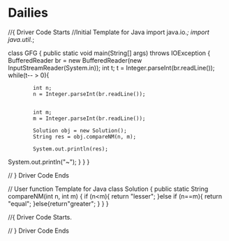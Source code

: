 # Dailies
//{ Driver Code Starts
//Initial Template for Java
import java.io.*;
import java.util.*;

class GFG {
    public static void main(String[] args) throws IOException {
        BufferedReader br = new BufferedReader(new InputStreamReader(System.in));
        int t;
        t = Integer.parseInt(br.readLine());
        while(t-- > 0){
            
            int n;
            n = Integer.parseInt(br.readLine());
            
            
            int m;
            m = Integer.parseInt(br.readLine());
            
            Solution obj = new Solution();
            String res = obj.compareNM(n, m);
            
            System.out.println(res);
            
        
System.out.println("~");
}
    }
}


// } Driver Code Ends

// User function Template for Java
class Solution {
    public static String compareNM(int n, int m) {
      if (n<m){
          return "lesser";
      }else if (n==m){
          return "equal";
      }else{return"greater";
      }
    }
}



//{ Driver Code Starts.

// } Driver Code Ends
